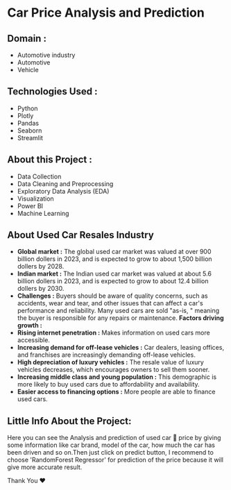 # Car Price Analysis and Prediction
## Domain :
- Automotive industry
- Automotive
- Vehicle
## Technologies Used :
- Python
- Plotly
- Pandas
- Seaborn
- Streamlit
## About this Project :
- Data Collection
- Data Cleaning and Preprocessing
- Exploratory Data Analysis (EDA)
- Visualization
- Power BI
- Machine Learning
## About Used Car Resales Industry
- **Global market :** The global used car market was valued at over 900 billion dollers in 2023, and is expected to grow to about 1,500 billion dollers by 2028.
- **Indian market :** The Indian used car market was valued at about 5.6 billion dollers in 2023, and is expected to grow to about 12.4 billion dollers by 2030.
- **Challenges :** Buyers should be aware of quality concerns, such as accidents, wear and tear, and other issues that can affect a car's performance and reliability. Many used cars are sold "as-is, " meaning the buyer is responsible for any repairs or maintenance.
**Factors driving growth :**
- **Rising internet penetration :** Makes information on used cars more accessible.
- **Increasing demand for off-lease vehicles :** Car dealers, leasing offices, and franchises are increasingly demanding off-lease vehicles.
- **High depreciation of luxury vehicles :** The resale value of luxury vehicles decreases, which encourages owners to sell them sooner.
- **Increasing middle class and young population :** This demographic is more likely to buy used cars due to affordability and availability.
- **Easier access to financing options :** More people are able to finance used cars.
## Little Info About the Project:
Here you can see the Analysis and prediction of used car 🚙 price by giving some information like car brand, model of the car, 
how much the car has been driven and so on.Then just click on predict button, I recommend to choose 'RandomForest Regressor' 
for prediction of the price because it will give more accurate result.

Thank You ❤
